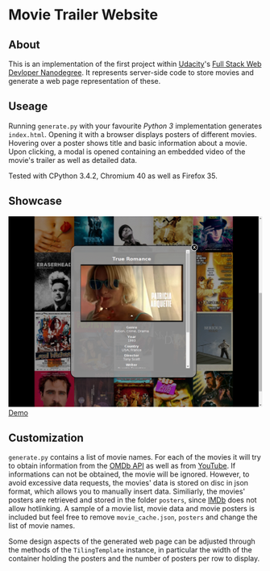 # Movie Trailer Website

## About
This is an implementation of the first project within
[Udacity](https://www.udacity.com/)'s [Full Stack Web
Devloper Nanodegree](https://www.udacity.com/course/nd004). It represents
server-side code to store movies and generate a web page representation of
these.


## Useage
Running `generate.py` with your favourite _Python 3_ implementation
generates `index.html`. Opening it with a browser displays posters of
different movies. Hovering over a poster shows title and basic information
about a movie. Upon clicking, a modal is opened containing an embedded video
of the movie's trailer as well as detailed data.

Tested with CPython 3.4.2, Chromium 40 as well as Firefox 35.


## Showcase
![Screenshot](screenshot.png)
[Demo](http://pesser.github.io/tiles/)


## Customization
`generate.py` contains a list of movie names. For each of the movies it will
try to obtain information from the [OMDb API](http://omdbapi.com/) as well
as from [YouTube](https://www.youtube.com/). If informations can not be
obtained, the movie will be ignored. However, to avoid excessive data
requests, the movies' data is stored on disc in json format, which allows
you to manually insert data. Similiarly, the movies' posters are retrieved
and stored in the folder `posters`, since [IMDb](http://www.imdb.com/) does
not allow hotlinking. A sample of a movie list, movie data and movie posters
is included but feel free to remove `movie_cache.json`, `posters` and change
the list of movie names.

Some design aspects of the generated web page can be adjusted through the
methods of the `TilingTemplate` instance, in particular the width of the
container holding the posters and the number of posters per row to display.
